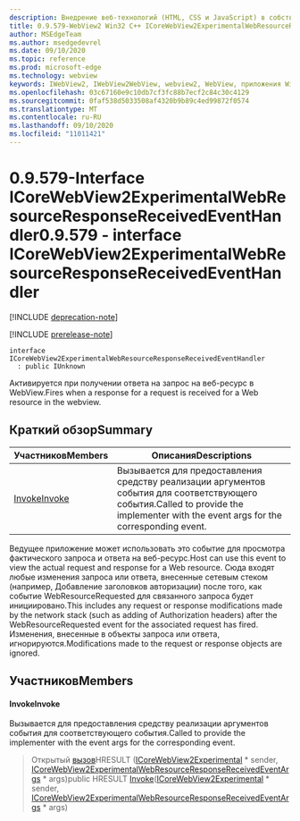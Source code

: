 ```yaml
---
description: Внедрение веб-технологий (HTML, CSS и JavaScript) в собственные приложения с помощью элемента управления Microsoft Edge WebView2
title: 0.9.579-WebView2 Win32 C++ ICoreWebView2ExperimentalWebResourceResponseReceivedEventHandler
author: MSEdgeTeam
ms.author: msedgedevrel
ms.date: 09/10/2020
ms.topic: reference
ms.prod: microsoft-edge
ms.technology: webview
keywords: IWebView2, IWebView2WebView, webview2, WebView, приложения Win32, Win32, EDGE, ICoreWebView2, ICoreWebView2Controller, управление браузером, EDGE HTML, ICoreWebView2ExperimentalWebResourceResponseReceivedEventHandler
ms.openlocfilehash: 03c67160e9c10db7cf3fc88b7ecf2c84c30c4129
ms.sourcegitcommit: 0faf538d5033508af4320b9b89c4ed99872f0574
ms.translationtype: MT
ms.contentlocale: ru-RU
ms.lasthandoff: 09/10/2020
ms.locfileid: "11011421"
---
```

# <span data-ttu-id="6562b-104">0.9.579-Interface ICoreWebView2ExperimentalWebResourceResponseReceivedEventHandler</span><span class="sxs-lookup"><span data-stu-id="6562b-104">0.9.579 - interface ICoreWebView2ExperimentalWebResourceResponseReceivedEventHandler</span></span> 

[!INCLUDE [deprecation-note](../../includes/deprecation-note.md)]

[!INCLUDE [prerelease-note](../../includes/prerelease-note.md)]

```
interface ICoreWebView2ExperimentalWebResourceResponseReceivedEventHandler
  : public IUnknown
```

<span data-ttu-id="6562b-105">Активируется при получении ответа на запрос на веб-ресурс в WebView.</span><span class="sxs-lookup"><span data-stu-id="6562b-105">Fires when a response for a request is received for a Web resource in the webview.</span></span>

## <span data-ttu-id="6562b-106">Краткий обзор</span><span class="sxs-lookup"><span data-stu-id="6562b-106">Summary</span></span>

 <span data-ttu-id="6562b-107">Участников</span><span class="sxs-lookup"><span data-stu-id="6562b-107">Members</span></span>                        | <span data-ttu-id="6562b-108">Описания</span><span class="sxs-lookup"><span data-stu-id="6562b-108">Descriptions</span></span>
--------------------------------|---------------------------------------------
[<span data-ttu-id="6562b-109">Invoke</span><span class="sxs-lookup"><span data-stu-id="6562b-109">Invoke</span></span>](#invoke) | <span data-ttu-id="6562b-110">Вызывается для предоставления средству реализации аргументов события для соответствующего события.</span><span class="sxs-lookup"><span data-stu-id="6562b-110">Called to provide the implementer with the event args for the corresponding event.</span></span>

<span data-ttu-id="6562b-111">Ведущее приложение может использовать это событие для просмотра фактического запроса и ответа на веб-ресурс.</span><span class="sxs-lookup"><span data-stu-id="6562b-111">Host can use this event to view the actual request and response for a Web resource.</span></span> <span data-ttu-id="6562b-112">Сюда входят любые изменения запроса или ответа, внесенные сетевым стеком (например, Добавление заголовков авторизации) после того, как событие WebResourceRequested для связанного запроса будет инициировано.</span><span class="sxs-lookup"><span data-stu-id="6562b-112">This includes any request or response modifications made by the network stack (such as adding of Authorization headers) after the WebResourceRequested event for the associated request has fired.</span></span> <span data-ttu-id="6562b-113">Изменения, внесенные в объекты запроса или ответа, игнорируются.</span><span class="sxs-lookup"><span data-stu-id="6562b-113">Modifications made to the request or response objects are ignored.</span></span>

## <span data-ttu-id="6562b-114">Участников</span><span class="sxs-lookup"><span data-stu-id="6562b-114">Members</span></span>

#### <span data-ttu-id="6562b-115">Invoke</span><span class="sxs-lookup"><span data-stu-id="6562b-115">Invoke</span></span> 

<span data-ttu-id="6562b-116">Вызывается для предоставления средству реализации аргументов события для соответствующего события.</span><span class="sxs-lookup"><span data-stu-id="6562b-116">Called to provide the implementer with the event args for the corresponding event.</span></span>

> <span data-ttu-id="6562b-117">Открытый [вызов](#invoke)HRESULT ([ICoreWebView2Experimental](icorewebview2experimental.md) \* sender, [ICoreWebView2ExperimentalWebResourceResponseReceivedEventArgs](icorewebview2experimentalwebresourceresponsereceivedeventargs.md) \* args)</span><span class="sxs-lookup"><span data-stu-id="6562b-117">public HRESULT [Invoke](#invoke)([ICoreWebView2Experimental](icorewebview2experimental.md) \* sender, [ICoreWebView2ExperimentalWebResourceResponseReceivedEventArgs](icorewebview2experimentalwebresourceresponsereceivedeventargs.md) \* args)</span></span>

